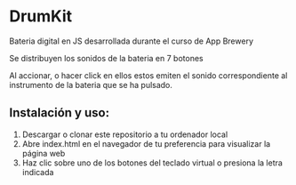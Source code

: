 # DrumKit
 Bateria digital en JS desarrollada durante el curso de App Brewery

Se distribuyen los sonidos de la bateria en 7 botones 

Al accionar, o hacer click en ellos estos emiten el sonido correspondiente al instrumento de la bateria que se ha pulsado.

## Instalación y uso:
1. Descargar o clonar este repositorio a tu ordenador local
2. Abre index.html en el navegador de tu preferencia  para visualizar la página web
3. Haz clic sobre uno de los botones del teclado virtual o presiona la letra indicada
